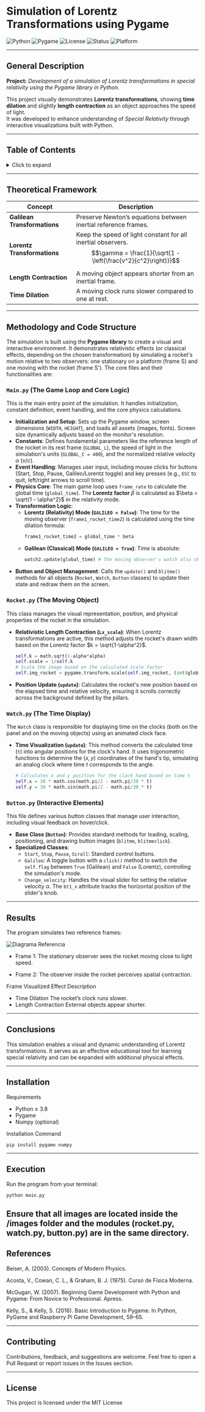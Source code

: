 # Simulation of Lorentz Transformations using Pygame

![Python](https://img.shields.io/badge/python-3.8%2B-blue?logo=python&logoColor=white)
![Pygame](https://img.shields.io/badge/pygame-2.0%2B-green?logo=pygame)
![License](https://img.shields.io/badge/license-MIT-yellow)
![Status](https://img.shields.io/badge/status-active-success)
![Platform](https://img.shields.io/badge/platform-Windows%20%7C%20Linux-lightgrey)

---


<!-- ![Lorentz Simulation Banner](./images/banner_lorentz.png "Lorentz Simulation — Python & Pygame") -->

## General Description

**Project:** *Development of a simulation of Lorentz transformations in special relativity using the Pygame library in Python.*

This project visually demonstrates **Lorentz transformations**, showing **time dilation** and slightly **length contraction** as an object approaches the speed of light.  
It was developed to enhance understanding of *Special Relativity* through interactive visualizations built with Python.

---

## Table of Contents

<details>
  <summary>Click to expand</summary>

1. [Theoretical Framework](#theoretical-framework)
2. [Methodology](#methodology)
3. [Results](#results)
4. [Conclusions](#conclusions)
5. [Installation](#installation)
6. [Execution](#execution)
7. [References](#references)

</details>

---



## Theoretical Framework

| Concept | Description |
|----------|-------------|
| **Galilean Transformations** | Preserve Newton’s equations between inertial reference frames. |
| **Lorentz Transformations** | Keep the speed of light constant for all inertial observers.&emsp;&emsp;&emsp;&emsp;&emsp; $$\gamma = \frac{1}{\sqrt{1 - \left(\frac{v^2}{c^2}\right)}}$$|
| **Length Contraction** | A moving object appears shorter from an inertial frame. |
| **Time Dilation** | A moving clock runs slower compared to one at rest. |


---


##  Methodology and Code Structure

The simulation is built using the **Pygame library** to create a visual and interactive environment. It demonstrates relativistic effects (or classical effects, depending on the chosen transformation) by simulating a rocket's motion relative to two observers: one stationary on a platform (frame S) and one moving with the rocket (frame S'). The core files and their functionalities are:

### `Main.py` (The Game Loop and Core Logic)

This is the main entry point of the simulation. It handles initialization, constant definition, event handling, and the core physics calculations.

* **Initialization and Setup**: Sets up the Pygame window, screen dimensions (`WIDTH`, `HEIGHT`), and loads all assets (images, fonts). Screen size dynamically adjusts based on the monitor's resolution.
* **Constants**: Defines fundamental parameters like the reference length of the rocket in its rest frame (`GLOBAL_L`), the speed of light in the simulation's units (`GLOBAL_C = 400`), and the normalized relative velocity $\alpha$ ($v/c$).
* **Event Handling**: Manages user input, including mouse clicks for buttons (Start, Stop, Pause, Galileo/Lorentz toggle) and key presses (e.g., `ESC` to quit, left/right arrows to scroll time).
* **Physics Core**: The main game loop uses `frame_rate` to calculate the global time (`global_time`). The **Lorentz factor** $\beta$ is calculated as $\beta = \sqrt{1 - \alpha^2}$ in the relativity mode.
* **Transformation Logic**:
    * **Lorentz (Relativity) Mode (`GALILEO = False`)**: The time for the moving observer (`frame1_rocket_time2`) is calculated using the time dilation formula:
        ```python
        frame1_rocket_time2 = global_time * beta
        ```
    * **Galilean (Classical) Mode (`GALILEO = True`)**: Time is absolute:
        ```python
        watch2.update(global_time) # The moving observer's watch also shows global_time
        ```
* **Button and Object Management**: Calls the `update()` and `blitme()` methods for all objects (`Rocket`, `Watch`, `Button` classes) to update their state and redraw them on the screen.

### `Rocket.py` (The Moving Object)

This class manages the visual representation, position, and physical properties of the rocket in the simulation.

* **Relativistic Length Contraction (`Lx_scale`)**: When Lorentz transformations are active, this method adjusts the rocket's drawn width based on the Lorentz factor $k = \sqrt{1-\alpha^2}$.
    ```python
    self.k = math.sqrt(1-alpha*alpha)
    self.scale = 1/self.k
    # Scale the image based on the calculated scale factor
    self.img_rocket = pygame.transform.scale(self.img_rocket, (int(global_l/self.scale), int(global_l*0.411)))
    ```
* **Position Update (`update`)**: Calculates the rocket's new position based on the elapsed time and relative velocity, ensuring it scrolls correctly across the background defined by the pillars.

### `Watch.py` (The Time Display)

The `Watch` class is responsible for displaying time on the clocks (both on the panel and on the moving objects) using an animated clock face.

* **Time Visualization (`update`)**: This method converts the calculated time (`t`) into angular positions for the clock's hand. It uses trigonometric functions to determine the $(x, y)$ coordinates of the hand's tip, simulating an analog clock where time $t$ corresponds to the angle.
    ```python
    # Calculates x and y position for the clock hand based on time t
    self.x = 30 * math.cos(math.pi/2 - math.pi/30 * t)
    self.y = 30 * math.sin(math.pi/2 - math.pi/30 * t)
    ```

### `Button.py` (Interactive Elements)

This file defines various button classes that manage user interaction, including visual feedback on hover/click.

* **Base Class (`Button`)**: Provides standard methods for loading, scaling, positioning, and drawing button images (`blitme`, `blitmeclick`).
* **Specialized Classes**:
    * `Start`, `Stop`, `Pause`, `Scroll`: Standard control buttons.
    * `Galileo`: A toggle button with a `click()` method to switch the `self.flag` between `True` (Galilean) and `False` (Lorentz), controlling the simulation's mode.
    * `Change_velocity`: Handles the visual slider for setting the relative velocity $\alpha$. The `bt1_x` attribute tracks the horizontal position of the slider's knob.




---

## Results

The program simulates two reference frames:

![Diagrama Referencia](imagenes/Imagen1.png)

* Frame 1: The stationary observer sees the rocket moving close to light speed.

* Frame 2: The observer inside the rocket perceives spatial contraction.

Frame	Visualized Effect	Description
*	Time Dilation	The rocket’s clock runs slower.
*	Length Contraction	External objects appear shorter.
  
---

## Conclusions

This simulation enables a visual and dynamic understanding of Lorentz transformations.
It serves as an effective educational tool for learning special relativity and can be expanded with additional physical effects.

---

## Installation
Requirements

* Python ≥ 3.8
* Pygame
* Numpy (optional)

Installation Command
```
pip install pygame numpy
```
---
## Execution

Run the program from your terminal:
```
python main.py
```

Ensure that all images are located inside the /images folder and the modules (rocket.py, watch.py, button.py) are in the same directory.
---
## References

Beiser, A. (2003). Concepts of Modern Physics.

Acosta, V., Cowan, C. L., & Graham, B. J. (1975). Curso de Física Moderna.

McGugan, W. (2007). Beginning Game Development with Python and Pygame: From Novice to Professional. Apress.

Kelly, S., & Kelly, S. (2016). Basic Introduction to Pygame. In Python, PyGame and Raspberry Pi Game Development, 59–65.

---

## Contributing

Contributions, feedback, and suggestions are welcome.
Feel free to open a Pull Request or report issues in the Issues section.

---

## License

This project is licensed under the MIT License
